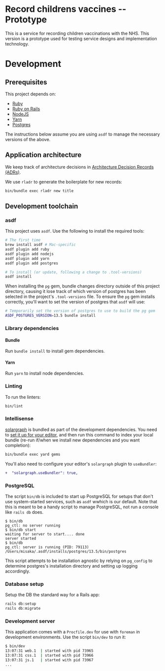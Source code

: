 # Record childrens vaccines -- Prototype

This is a service for recording children vaccinations with the NHS. This version
is a prototype used for testing service designs and implementation technology.

# Development

## Prerequisites

This project depends on:

  - [Ruby](https://www.ruby-lang.org/)
  - [Ruby on Rails](https://rubyonrails.org/)
  - [NodeJS](https://nodejs.org/)
  - [Yarn](https://yarnpkg.com/)
  - [Postgres](https://www.postgresql.org/)

The instructions below assume you are using `asdf` to manage the necessary
versions of the above.

## Application architecture

We keep track of architecture decisions in [Architecture Decision Records
(ADRs)](/adr/).

We use `rladr` to generate the boilerplate for new records:

```bash
bin/bundle exec rladr new title
```

## Development toolchain

### asdf

This project uses `asdf`. Use the following to install the required tools:

```sh
# The first time
brew install asdf # Mac-specific
asdf plugin add ruby
asdf plugin add nodejs
asdf plugin add yarn
asdf plugin add postgres

# To install (or update, following a change to .tool-versions)
asdf install
```

When installing the `pg` gem, bundle changes directory outside of this
project directory, causing it lose track of which version of postgres has
been selected in the project's `.tool-versions` file. To ensure the `pg` gem
installs correctly, you'll want to set the version of postgres that `asdf`
will use:

```sh
# Temporarily set the version of postgres to use to build the pg gem
ASDF_POSTGRES_VERSION=13.5 bundle install
```

### Library dependencies

#### Bundle

Run `bundle install` to install gem dependencies.

#### Yarn

Run `yarn` to install node dependencies.

### Linting

To run the linters:

```bash
bin/lint
```
### Intellisense

[solargraph](https://github.com/castwide/solargraph) is bundled as part of the
development dependencies. You need to [set it up for your
editor](https://github.com/castwide/solargraph#using-solargraph), and then run
this command to index your local bundle (re-run if/when we install new
dependencies and you want completion):

```sh
bin/bundle exec yard gems
```

You'll also need to configure your editor's `solargraph` plugin to
`useBundler`:

```diff
+  "solargraph.useBundler": true,
```
### PostgreSQL

The script `bin/db` is included to start up PostgreSQL for setups that don't use
system-started services, such as `asdf` wwhich is our default. Note that this is
meant to be a handy script to manage PostgreSQL, not run a console like `rails db`
does.

```
$ bin/db
pg_ctl: no server running
$ bin/db start
waiting for server to start.... done
server started
$ bin/db
pg_ctl: server is running (PID: 79113)
/Users/misaka/.asdf/installs/postgres/13.5/bin/postgres
```

This script attempts to be installation agnostic by relying on `pg_config` to
determine postgres's installation directory and setting up logging accordingly.

### Database setup

Setup the DB the standard way for a Rails app:

``` bash
rails db:setup
rails db:migrate
```

### Development server

This application comes with a `Procfile.dev` for use with `foreman` in
development environments. Use the script `bin/dev` to run it:

``` bash
$ bin/dev
13:07:31 web.1  | started with pid 73965
13:07:31 css.1  | started with pid 73966
13:07:31 js.1   | started with pid 73967
...
```


